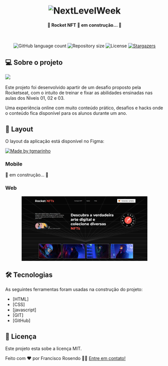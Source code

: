 <h1 align="center">
    <img alt="NextLevelWeek" title="#NextLevelWeek" src="./assets/favicon.ico" />
</h1>

<h4 align="center"> 
	🚧 Rocket NFT 🚀 em construção... 🚧
</h4>
<br/>
<p align="center">
  <img alt="GitHub language count" src="https://img.shields.io/github/languages/count/rosendo2015/rosendo-rocketnfts?color=%2304D361">
  <img alt="Repository size" src="https://img.shields.io/github/repo-size/rosendo2015/rosendo-rocketnfts"> <img alt="License" src="https://img.shields.io/badge/license-MIT-brightgreen"> <a href="https://github.com/tgmarinho/nlw1/stargazers">
  <img alt="Stargazers" src="https://img.shields.io/github/stars/rosendo2015/rosendo-rocketnfts?style=social">
  </a>
</p>


## 💻 Sobre o projeto
<img src="./assets/favicon.ico" width="25px"/>

Este projeto foi desenvolvido apartir de um desafio proposto pela Rocketseat, com o intuito de treinar e fixar as abilidades ensinadas nas aulas dos Niveis 01, 02 e 03.

Uma experiência online com muito conteúdo prático, desafios e hacks onde o conteúdo fica disponível para os alunos durante um ano.

## 🎨 Layout

O layout da aplicação está disponível no Figma:

<a href="https://www.figma.com/file/jPG4mwYDcDj8SH8zYgmJQa/DD-Rocket-NFTs-Copy?fuid=1150911751086000256">
  <img alt="Made by tgmarinho" src="https://img.shields.io/badge/Acessar%20Layout%20-Figma-%2304D361">
</a>


### Mobile

🚧 em construção... 🚧


### Web

<p align="center" style="display: flex; align-items: flex-start; justify-content: center;">
  <img alt="" title="#RockeNFT" src="./assets/web.png" width="400px">

 
</p>

## 🛠 Tecnologias

As seguintes ferramentas foram usadas na construção do projeto:

- [HTML]
- [CSS]
- [javascript]
- [GIT]
- [GitHub]


## 📝 Licença

Este projeto esta sobe a licença MIT.

Feito com ❤️ por Francisco Rosendo 👋🏽 [Entre em contato!](https://www.linkedin.com/in/francisco-rosendo-a05623241/)
